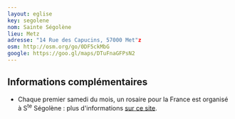 ```yaml
---
layout: eglise
key: segolene
nom: Sainte Ségolène
lieu: Metz
adresse: "14 Rue des Capucins, 57000 Met"z
osm: http://osm.org/go/0DF5ckMbG
google: https://goo.gl/maps/DTuFnaGFPsN2
---
```


## Informations complémentaires

- Chaque premier samedi du mois, un rosaire pour la France est organisé à S<sup>te</sup> Ségolène : plus d'informations [sur ce site](http://rosairefrance.blogspot.fr/).

